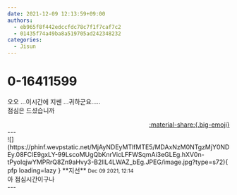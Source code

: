 ```yaml
---
date: 2021-12-09 12:13:59+09:00
authors:
  - eb965f8f442edccfdc78c7f1f7caf7c2
  - 01435f74a49ba8a519705ad242348232
categories:
  - Jisun
---
```


# 0-16411599

<div class="post-container" markdown="1">
<div class="content-container md-sidebar__scrollwrap" markdown="1">

오오 ...이시간에 지쎈 ...귀하군요.....<br>점심은 드셨습니까

</div>
</div>

<div style="text-align: right;" markdown="1">
<a href="https://weverse.io/fromis9/fanpost/0-16411599" style="text-align: right;">:material-share:{.big-emoji}</a>
</div>
---

<div class="comments-container md-sidebar__scrollwrap" markdown="1">
<div class="comment" markdown="1">
<div class='id-container' markdown="1">
![](https://phinf.wevpstatic.net/MjAyNDEyMTlfMTE5/MDAxNzM0NTgzMjY0NDEy.08FClE9gxLY-99LscoMUgQbKnrVicLFFWSqmAi3eGLEg.hXV0n-tPyoIqjwYMPRrQ8Zn9aHvy3-B2llL4LWAZ_bEg.JPEG/image.jpg?type=s72){ pfp loading=lazy }
**<span class="artist">지선</span>** <small>Dec 09 2021, 12:14</small><br>
</div>
<div class='comment-body' markdown="1">
아 점심시간이구나
</div>
</div>
</div>
---
